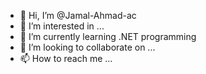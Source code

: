 - 👋 Hi, I’m @Jamal-Ahmad-ac
- 👀 I’m interested in ...
- 🌱 I’m currently learning .NET programming
- 💞️ I’m looking to collaborate on ...
- 📫 How to reach me ...

<!---
Jamal-Ahmad-ac/Jamal-Ahmad-ac is a ✨ special ✨ repository because its `README.md` (this file) appears on your GitHub profile.
You can click the Preview link to take a look at your changes.
--->
